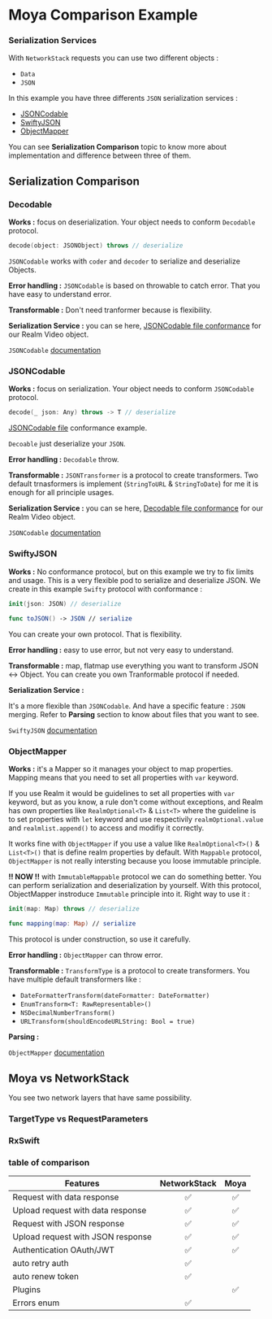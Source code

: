 # Moya Comparison Example
 
### Serialization Services
With `NetworkStack` requests you can use two different objects : 

- `Data`
- `JSON`

In this example you have three differents `JSON` serialization services : 

- [JSONCodable](MoyaComparison/Services/Serialization/JSONCodable/SerializationServiceJSONCodable.swift)
- [SwiftyJSON](MoyaComparison/Services/Serialization/SwiftyJSON/SerializationServiceSwiftyJSON.swift)
- [ObjectMapper](MoyaComparison/Services/Serialization/ObjectMapper/SerializationServiceObjectMapper.swift)

You can see **Serialization Comparison** topic to know more about implementation and difference between three of them.

## Serialization Comparison

### Decodable
**Works :** focus on deserialization. Your object needs to conform `Decodable` protocol. 

```swift
decode(object: JSONObject) throws // deserialize
```

`JSONCodable` works with `coder` and `decoder` to serialize and deserialize Objects.

**Error handling :** `JSONCodable` is based on throwable to catch error. That you have easy to understand error.

**Transformable :** Don't need tranformer because is flexibility.

**Serialization Service :** you can se here, [JSONCodable file conformance](MoyaComparison/Models/Mapper/JSONCodable/Video+JSONCodable.swift) for our Realm Video object.

`JSONCodable` [documentation](https://github.com/matthewcheok/JSONCodable) 

### JSONCodable
**Works :** focus on serialization. Your object needs to conform `JSONCodable` protocol. 

```swift
decode(_ json: Any) throws -> T // deserialize
```

[JSONCodable file](MoyaComparison/Models/Parser/JSONCodable/Video+JSONCodable.swift) conformance example.

`Decoable` just deserialize your `JSON`. 

**Error handling :** `Decodable` throw.

**Transformable :** `JSONTransformer` is a protocol to create transformers. Two default trnasformers is implement (`StringToURL` & `StringToDate`) for me it is enough for all principle usages.

**Serialization Service :** you can se here, [Decodable file conformance](MoyaComparison/Models/Parser/JSONCodable/Video+JSONCodable.swift) for our Realm Video object.

`JSONCodable` [documentation](https://github.com/matthewcheok/JSONCodable) 

### SwiftyJSON
**Works :** No conformance protocol, but on this example we try to fix limits and usage. This is a very flexible pod to serialize and deserialize JSON. We create in this example `Swifty` protocol with conformance :

```swift
init(json: JSON) // deserialize
 
func toJSON() -> JSON // serialize
```

You can create your own protocol. That is flexibility.

**Error handling :** easy to use error, but not very easy to understand. 

**Transformable :** map, flatmap use everything you want to transform JSON <-> Object. You can create you own Tranformable protocol if needed. 

**Serialization Service :** 

It's a more flexible than `JSONCodable`.
And have a specific feature : `JSON` merging. Refer to **Parsing** section to know about files that you want to see.

`SwiftyJSON` [documentation](https://github.com/SwiftyJSON/SwiftyJSON) 

### ObjectMapper
**Works :** it's a Mapper so it manages your object to map properties. Mapping means that you need to set all properties with `var` keyword. 

If you use Realm it would be guidelines to set all properties with `var` keyword, but as you know, a rule don't come without exceptions, and Realm has own properties like `RealmOptional<T>` & `List<T>` where the guideline is to set properties with `let` keyword and use respectivily `realmOptional.value` and `realmlist.append()` to access and modifiy it correctly. 

It works fine with `ObjectMapper` if you use a value like `RealmOptional<T>()` & `List<T>()` that is define realm properties by default. With `Mappable` protocol, `ObjectMapper` is not really intersting because you loose immutable principle. 

**!! NOW !!** with `ImmutableMappable` protocol we can do something better. You can perform serialization and deserialization by yourself. With this protocol, ObjectMapper instroduce `Immutable` principle into it. Right way to use it :

```swift
init(map: Map) throws // deserialize

func mapping(map: Map) // serialize
```
This protocol is under construction, so use it carefully.

**Error handling :** `ObjectMapper` can throw error.

**Transformable :** `TransformType` is a protocol to create transformers. You have multiple default transformers like :

- `DateFormatterTransform(dateFormatter: DateFormatter)`
- `EnumTransform<T: RawRepresentable>()`
- `NSDecimalNumberTransform()`
- `URLTransform(shouldEncodeURLString: Bool = true)`

**Parsing :** 


`ObjectMapper` [documentation](https://github.com/Hearst-DD/ObjectMapper) 

## Moya vs NetworkStack
You see two network layers that have same possibility.

### TargetType vs RequestParameters


### RxSwift


### table of comparison

|               Features            | NetworkStack  | Moya | 
| --------------------------------- | :-----------: | :--: |
| Request with data response        |       ✅      | ✅  |
| Upload request with data response |       ✅      | ✅  |
| Request with JSON response        |       ✅      | ✅  |
| Upload request with JSON response |       ✅      | ✅  |
| Authentication OAuth/JWT          |       ✅      | ✅  |
| auto retry auth                   |       ✅      |     |
| auto renew token                  |       ✅      |     |
| Plugins                           |               |  ✅ |
| Errors enum                       |       ✅      |     |
 